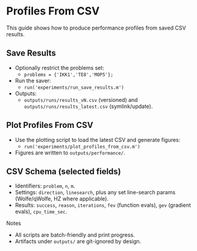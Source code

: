 # Profiles From CSV

This guide shows how to produce performance profiles from saved CSV results.

## Save Results
- Optionally restrict the problems set:
  - `problems = {'IKK1','TE8','MOP5'};`
- Run the saver:
  - `run('experiments/run_save_results.m')`
- Outputs:
  - `outputs/runs/results_vN.csv` (versioned) and `outputs/runs/results_latest.csv` (symlink/update).

## Plot Profiles From CSV
- Use the plotting script to load the latest CSV and generate figures:
  - `run('experiments/plot_profiles_from_csv.m')`
- Figures are written to `outputs/performance/`.

## CSV Schema (selected fields)
- Identifiers: `problem`, `n`, `m`.
- Settings: `direction`, `linesearch`, plus any set line-search params (Wolfe/qWolfe, HZ where applicable).
- Results: `success`, `reason`, `iterations`, `fev` (function evals), `gev` (gradient evals), `cpu_time_sec`.

Notes
- All scripts are batch-friendly and print progress.
- Artifacts under `outputs/` are git-ignored by design.

